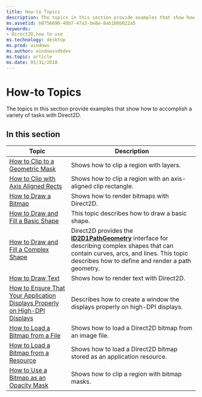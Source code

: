 ```yaml
---
title: How-to Topics
description: The topics in this section provide examples that show how to accomplish a variety of tasks with Direct2D.
ms.assetid: b0756896-40b7-47a3-be8e-8ab100b022a5
keywords:
- Direct2D,how to use
ms.technology: desktop
ms.prod: windows
ms.author: windowssdkdev
ms.topic: article
ms.date: 05/31/2018
---
```


# How-to Topics

The topics in this section provide examples that show how to accomplish a variety of tasks with Direct2D.

## In this section



| Topic                                                                                                                                             | Description                                                                                                                                                                                                                      |
|---------------------------------------------------------------------------------------------------------------------------------------------------|----------------------------------------------------------------------------------------------------------------------------------------------------------------------------------------------------------------------------------|
| [How to Clip to a Geometric Mask](how-to-clip-with-layers.md)<br/>                                                                         | Shows how to clip a region with layers.<br/>                                                                                                                                                                               |
| [How to Clip with Axis Aligned Rects](how-to-clip-with-axis-aligned-rects.md)<br/>                                                         | Shows how to clip a region with an axis-aligned clip rectangle.<br/>                                                                                                                                                       |
| [How to Draw a Bitmap](how-to-draw-a-bitmap.md)<br/>                                                                                       | Shows how to render bitmaps with Direct2D.<br/>                                                                                                                                                                            |
| [How to Draw and Fill a Basic Shape](how-to-draw-an-ellipse.md)<br/>                                                                       | This topic describes how to draw a basic shape.<br/>                                                                                                                                                                       |
| [How to Draw and Fill a Complex Shape](how-to-draw-and-fill-a-complex-shape.md)<br/>                                                       | Direct2D provides the [**ID2D1PathGeometry**](/windows/desktop/api/d2d1/) interface for describing complex shapes that can contain curves, arcs, and lines. This topic describes how to define and render a path geometry.<br/> |
| [How to Draw Text](how-to--draw-text.md)<br/>                                                                                              | Shows how to render text with Direct2D.<br/>                                                                                                                                                                               |
| [How to Ensure That Your Application Displays Properly on High-DPI Displays](how-to--size-a-window-properly-for-high-dpi-displays.md)<br/> | Describes how to create a window the displays properly on high-DPI displays.<br/>                                                                                                                                          |
| [How to Load a Bitmap from a File](how-to-load-a-direct2d-bitmap-from-a-file.md)<br/>                                                      | Shows how to load a Direct2D bitmap from an image file.<br/>                                                                                                                                                               |
| [How to Load a Bitmap from a Resource](how-to-load-a-bitmap-from-a-resource.md)<br/>                                                       | Shows how to load a Direct2D bitmap stored as an application resource.<br/>                                                                                                                                                |
| [How to Use a Bitmap as an Opacity Mask](how-to-clip-with-bitmap-masks.md)<br/>                                                            | Shows how to clip a region with bitmap masks.<br/>                                                                                                                                                                         |



 

 

 





